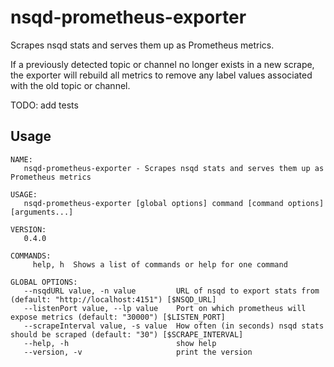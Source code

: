 # nsqd-prometheus-exporter

Scrapes nsqd stats and serves them up as Prometheus metrics.

If a previously detected topic or channel no longer exists in a new scrape, the exporter will rebuild all metrics to remove any label values associated with the old topic or channel.

TODO: add tests

## Usage
```
NAME:
   nsqd-prometheus-exporter - Scrapes nsqd stats and serves them up as Prometheus metrics

USAGE:
   nsqd-prometheus-exporter [global options] command [command options] [arguments...]

VERSION:
   0.4.0

COMMANDS:
     help, h  Shows a list of commands or help for one command

GLOBAL OPTIONS:
   --nsqdURL value, -n value         URL of nsqd to export stats from (default: "http://localhost:4151") [$NSQD_URL]
   --listenPort value, --lp value    Port on which prometheus will expose metrics (default: "30000") [$LISTEN_PORT]
   --scrapeInterval value, -s value  How often (in seconds) nsqd stats should be scraped (default: "30") [$SCRAPE_INTERVAL]
   --help, -h                        show help
   --version, -v                     print the version
```
